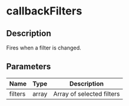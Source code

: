 # callbackFilters

## Description

Fires when a filter is changed.

## Parameters

| Name | Type | Description |
|---|---|---|
| filters | array | Array of selected filters |